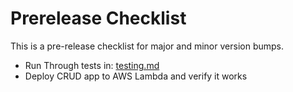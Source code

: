 # Prerelease Checklist

This is a pre-release checklist for major and minor version bumps.

* Run Through tests in: [testing.md](testing.md)
* Deploy CRUD app to AWS Lambda and verify it works